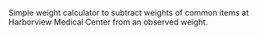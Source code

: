 Simple weight calculator to subtract weights of common items at Harborview Medical Center from an observed weight.
